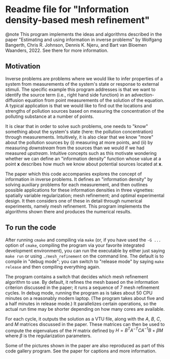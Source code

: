 Readme file for "Information density-based mesh refinement"
===========================================================

@note This program implements the ideas and algorithms described in
  the paper "Estimating and using information in inverse problems" by
  Wolfgang Bangerth, Chris R. Johnson, Dennis K. Njeru, and Bart van
  Bloemen Waanders, 2022. See there for more information.

Motivation
----------

Inverse problems are problems where we would like to infer properties
of a system from measurements of the system's state or response to
external stimuli. The specific example this program addresses is that
we want to identify the source term (i.e., right hand side function)
in an advection-diffusion equation from point measurements of the
solution of the equation. A typical application is that we would like
to find out the locations and strengths of pollution sources based on
measuring the concentration of the polluting substance at a number of
points.

It is clear that in order to solve such problems, one needs to "know"
something about the system's state (here: the pollution concentration)
through measurements. Intuitively, it is also clear that we know
"more" about the pollution sources by (i) measuring at more points,
and (ii) by measuring *downstream* from the sources than we would if
we had measured *upstream*. Intuitive concepts such as this motivate
wondering whether we can define an "information density" function
whose value at a point $\mathbf x$ describes how much we know about potential
sources located at $\mathbf x$.

The paper which this code accompanies explores the concept of
information in inverse problems. It defines an "information density"
by solving auxiliary problems for each measurement, and then outlines
possible applications for these information densities in three
vignettes: spatially variable regularization; mesh refinement; and
optimal experimental design. It then considers one of these in detail
through numerical experiments, namely mesh refinement. This program
implements the algorithms shown there and produces the numerical
results.


To run the code
---------------

After running `cmake` and compiling via `make` (or, if you have used
the `-G ...` option of `cmake`, compiling the program via your
favorite integrated development environment), you can run the
executable by either just saying `make run` or using `./mesh_refinement`
on the command line. The default is to compile in "debug mode"; you
can switch to "release mode" by saying `make release` and then
compiling everything again.

The program contains a switch that decides which mesh refinement
algorithm to use. By default, it refines the mesh based on the
information criterion discussed in the paper; it runs a sequence
of 7 mesh refinement cycles. In debug mode, running the program as
is takes about 50 CPU minutes on a reasonably modern laptop. (The
program takes about five and a half minutes in release mode.) It
parallelizes certain operations, so the actual run time may be shorter
depending on how many cores are available.

For each cycle, it outputs the solution as a VTU file, along with the
$A$, $B$, $C$, and $M$ matrices discussed in the paper. These matrices
can then be used to compute the eigenvalues of the $H$ matrix defined
by $H = B^T A^{-T} C A^{-1} B + \beta M$ where $\beta$ is the
regularization parameters.

Some of the pictures shown in the paper are also reproduced as part of
this code gallery program. See the paper for captions and more information.

